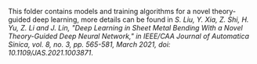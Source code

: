 This folder contains models and training algorithms for a novel theory-guided deep learning, more details can be found in *S. Liu, Y. Xia, Z. Shi, H. Yu, Z. Li and J. Lin, "Deep Learning in Sheet Metal Bending With a Novel Theory-Guided Deep Neural Network," in IEEE/CAA Journal of Automatica Sinica, vol. 8, no. 3, pp. 565-581, March 2021, doi: 10.1109/JAS.2021.1003871*.
